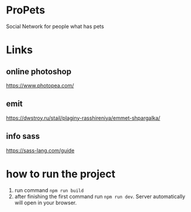 # ProPets
Social Network for people what has pets

# Links
## online photoshop
https://www.photopea.com/
## emit
https://dwstroy.ru/stail/plaginy-rasshireniya/emmet-shpargalka/
## info sass
https://sass-lang.com/guide

# how to run the project
1. run command `npm run build`
2. after finishing the first command run `npm run dev`. Server automatically will open in your browser.